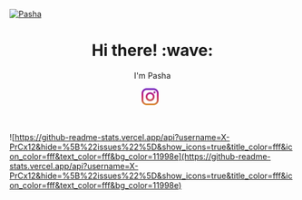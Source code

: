 [![Pasha](https://github.com/X-PrCx12/X-PrCx12/blob/main/images/detro.jpg?raw=true)](https://github.com/ArugaZ/ArugaZ)
<h1 align='center'> Hi there! :wave:</h1>
<p align='center'>I'm Pasha</p>
<p align='center'>
<a href="https://instagram.com/pashaar99_"><img height="30" src="https://github.com/X-PrCx12/X-PrCx12/blob/master/images/instagram.svg"></a>&nbsp;&nbsp;
</p><br/>


![https://github-readme-stats.vercel.app/api?username=X-PrCx12&hide=%5B%22issues%22%5D&show_icons=true&title_color=fff&icon_color=fff&text_color=fff&bg_color=11998e](https://github-readme-stats.vercel.app/api?username=X-PrCx12&hide=%5B%22issues%22%5D&show_icons=true&title_color=fff&icon_color=fff&text_color=fff&bg_color=11998e)
